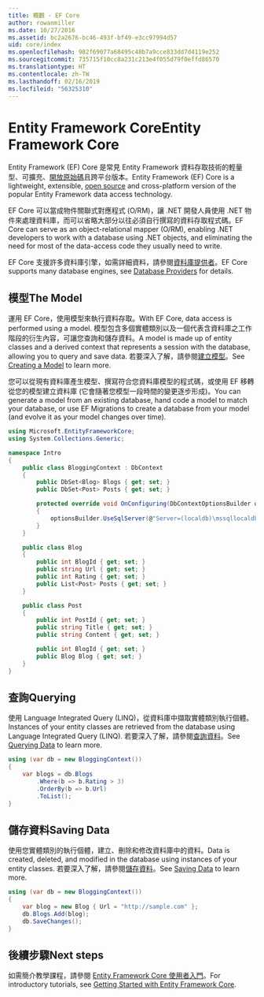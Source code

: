 ```yaml
---
title: 概觀 - EF Core
author: rowanmiller
ms.date: 10/27/2016
ms.assetid: bc2a2676-bc46-493f-bf49-e3cc97994d57
uid: core/index
ms.openlocfilehash: 982f69077a68495c48b7a9cce833dd7d4119e252
ms.sourcegitcommit: 735715f10cc8a231c213e4f055d79f0effd86570
ms.translationtype: HT
ms.contentlocale: zh-TW
ms.lasthandoff: 02/16/2019
ms.locfileid: "56325310"
---
```

# <a name="entity-framework-core"></a><span data-ttu-id="03540-102">Entity Framework Core</span><span class="sxs-lookup"><span data-stu-id="03540-102">Entity Framework Core</span></span>

<span data-ttu-id="03540-103">Entity Framework (EF) Core 是常見 Entity Framework 資料存取技術的輕量型、可擴充、[開放原始碼](https://github.com/aspnet/EntityFrameworkCore)且跨平台版本。</span><span class="sxs-lookup"><span data-stu-id="03540-103">Entity Framework (EF) Core is a lightweight, extensible, [open source](https://github.com/aspnet/EntityFrameworkCore) and cross-platform version of the popular Entity Framework data access technology.</span></span>

<span data-ttu-id="03540-104">EF Core 可以當成物件關聯式對應程式 (O/RM)，讓 .NET 開發人員使用 .NET 物件來處理資料庫，而可以省略大部分以往必須自行撰寫的資料存取程式碼。</span><span class="sxs-lookup"><span data-stu-id="03540-104">EF Core can serve as an object-relational mapper (O/RM), enabling .NET developers to work with a database using .NET objects, and eliminating the need for most of the data-access code they usually need to write.</span></span>

<span data-ttu-id="03540-105">EF Core 支援許多資料庫引擎，如需詳細資料，請參閱[資料庫提供者](providers/index.md)。</span><span class="sxs-lookup"><span data-stu-id="03540-105">EF Core supports many database engines, see [Database Providers](providers/index.md) for details.</span></span>

## <a name="the-model"></a><span data-ttu-id="03540-106">模型</span><span class="sxs-lookup"><span data-stu-id="03540-106">The Model</span></span>

<span data-ttu-id="03540-107">運用 EF Core，使用模型來執行資料存取。</span><span class="sxs-lookup"><span data-stu-id="03540-107">With EF Core, data access is performed using a model.</span></span> <span data-ttu-id="03540-108">模型包含多個實體類別以及一個代表含資料庫之工作階段的衍生內容，可讓您查詢和儲存資料。</span><span class="sxs-lookup"><span data-stu-id="03540-108">A model is made up of entity classes and a derived context that represents a session with the database, allowing you to query and save data.</span></span> <span data-ttu-id="03540-109">若要深入了解，請參閱[建立模型](modeling/index.md)。</span><span class="sxs-lookup"><span data-stu-id="03540-109">See [Creating a Model](modeling/index.md) to learn more.</span></span>

<span data-ttu-id="03540-110">您可以從現有資料庫產生模型、撰寫符合您資料庫模型的程式碼，或使用 EF 移轉從您的模型建立資料庫 (它會隨著您模型一段時間的變更逐步形成)。</span><span class="sxs-lookup"><span data-stu-id="03540-110">You can generate a model from an existing database, hand code a model to match your database, or use EF Migrations to create a database from your model (and evolve it as your model changes over time).</span></span>

``` csharp
using Microsoft.EntityFrameworkCore;
using System.Collections.Generic;

namespace Intro
{
    public class BloggingContext : DbContext
    {
        public DbSet<Blog> Blogs { get; set; }
        public DbSet<Post> Posts { get; set; }

        protected override void OnConfiguring(DbContextOptionsBuilder optionsBuilder)
        {
            optionsBuilder.UseSqlServer(@"Server=(localdb)\mssqllocaldb;Database=MyDatabase;Trusted_Connection=True;");
        }
    }

    public class Blog
    {
        public int BlogId { get; set; }
        public string Url { get; set; }
        public int Rating { get; set; }
        public List<Post> Posts { get; set; }
    }

    public class Post
    {
        public int PostId { get; set; }
        public string Title { get; set; }
        public string Content { get; set; }

        public int BlogId { get; set; }
        public Blog Blog { get; set; }
    }
}
```

## <a name="querying"></a><span data-ttu-id="03540-111">查詢</span><span class="sxs-lookup"><span data-stu-id="03540-111">Querying</span></span>

<span data-ttu-id="03540-112">使用 Language Integrated Query (LINQ)，從資料庫中擷取實體類別執行個體。</span><span class="sxs-lookup"><span data-stu-id="03540-112">Instances of your entity classes are retrieved from the database using Language Integrated Query (LINQ).</span></span> <span data-ttu-id="03540-113">若要深入了解，請參閱[查詢資料](querying/index.md)。</span><span class="sxs-lookup"><span data-stu-id="03540-113">See [Querying Data](querying/index.md) to learn more.</span></span>

``` csharp
using (var db = new BloggingContext())
{
    var blogs = db.Blogs
        .Where(b => b.Rating > 3)
        .OrderBy(b => b.Url)
        .ToList();
}
```

## <a name="saving-data"></a><span data-ttu-id="03540-114">儲存資料</span><span class="sxs-lookup"><span data-stu-id="03540-114">Saving Data</span></span>

<span data-ttu-id="03540-115">使用您實體類別的執行個體，建立、刪除和修改資料庫中的資料。</span><span class="sxs-lookup"><span data-stu-id="03540-115">Data is created, deleted, and modified in the database using instances of your entity classes.</span></span> <span data-ttu-id="03540-116">若要深入了解，請參閱[儲存資料](saving/index.md)。</span><span class="sxs-lookup"><span data-stu-id="03540-116">See [Saving Data](saving/index.md) to learn more.</span></span>

``` csharp
using (var db = new BloggingContext())
{
    var blog = new Blog { Url = "http://sample.com" };
    db.Blogs.Add(blog);
    db.SaveChanges();
}
```

## <a name="next-steps"></a><span data-ttu-id="03540-117">後續步驟</span><span class="sxs-lookup"><span data-stu-id="03540-117">Next steps</span></span>

<span data-ttu-id="03540-118">如需簡介教學課程，請參閱 [Entity Framework Core 使用者入門](get-started/index.md)。</span><span class="sxs-lookup"><span data-stu-id="03540-118">For introductory tutorials, see [Getting Started with Entity Framework Core](get-started/index.md).</span></span>

